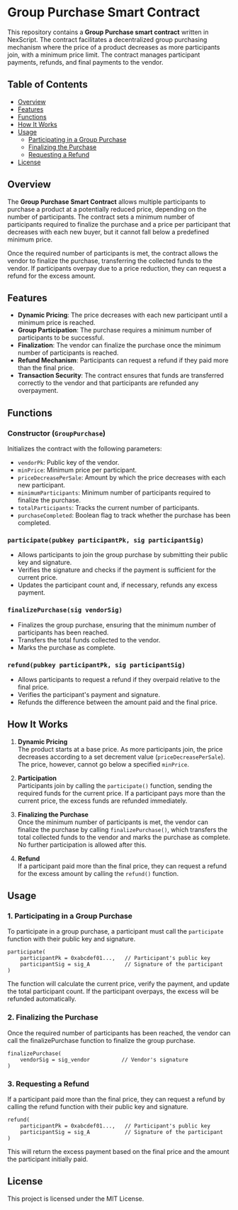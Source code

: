 # Group Purchase Smart Contract

This repository contains a **Group Purchase smart contract** written in NexScript. The contract facilitates a decentralized group purchasing mechanism where the price of a product decreases as more participants join, with a minimum price limit. The contract manages participant payments, refunds, and final payments to the vendor.

## Table of Contents

- [Overview](#overview)
- [Features](#features)
- [Functions](#functions)
- [How It Works](#how-it-works)
- [Usage](#usage)
  - [Participating in a Group Purchase](#participating-in-a-group-purchase)
  - [Finalizing the Purchase](#finalizing-the-purchase)
  - [Requesting a Refund](#requesting-a-refund)
- [License](#license)

## Overview

The **Group Purchase Smart Contract** allows multiple participants to purchase a product at a potentially reduced price, depending on the number of participants. The contract sets a minimum number of participants required to finalize the purchase and a price per participant that decreases with each new buyer, but it cannot fall below a predefined minimum price.

Once the required number of participants is met, the contract allows the vendor to finalize the purchase, transferring the collected funds to the vendor. If participants overpay due to a price reduction, they can request a refund for the excess amount.

## Features

- **Dynamic Pricing**: The price decreases with each new participant until a minimum price is reached.
- **Group Participation**: The purchase requires a minimum number of participants to be successful.
- **Finalization**: The vendor can finalize the purchase once the minimum number of participants is reached.
- **Refund Mechanism**: Participants can request a refund if they paid more than the final price.
- **Transaction Security**: The contract ensures that funds are transferred correctly to the vendor and that participants are refunded any overpayment.

## Functions

### Constructor (`GroupPurchase`)
Initializes the contract with the following parameters:
- `vendorPk`: Public key of the vendor.
- `minPrice`: Minimum price per participant.
- `priceDecreasePerSale`: Amount by which the price decreases with each new participant.
- `minimumParticipants`: Minimum number of participants required to finalize the purchase.
- `totalParticipants`: Tracks the current number of participants.
- `purchaseCompleted`: Boolean flag to track whether the purchase has been completed.

### `participate(pubkey participantPk, sig participantSig)`
- Allows participants to join the group purchase by submitting their public key and signature.
- Verifies the signature and checks if the payment is sufficient for the current price.
- Updates the participant count and, if necessary, refunds any excess payment.

### `finalizePurchase(sig vendorSig)`
- Finalizes the group purchase, ensuring that the minimum number of participants has been reached.
- Transfers the total funds collected to the vendor.
- Marks the purchase as complete.

### `refund(pubkey participantPk, sig participantSig)`
- Allows participants to request a refund if they overpaid relative to the final price.
- Verifies the participant's payment and signature.
- Refunds the difference between the amount paid and the final price.

## How It Works

1. **Dynamic Pricing**  
   The product starts at a base price. As more participants join, the price decreases according to a set decrement value (`priceDecreasePerSale`). The price, however, cannot go below a specified `minPrice`.

2. **Participation**  
   Participants join by calling the `participate()` function, sending the required funds for the current price. If a participant pays more than the current price, the excess funds are refunded immediately.

3. **Finalizing the Purchase**  
   Once the minimum number of participants is met, the vendor can finalize the purchase by calling `finalizePurchase()`, which transfers the total collected funds to the vendor and marks the purchase as complete. No further participation is allowed after this.

4. **Refund**  
   If a participant paid more than the final price, they can request a refund for the excess amount by calling the `refund()` function.

## Usage

### 1. Participating in a Group Purchase

To participate in a group purchase, a participant must call the `participate` function with their public key and signature.

```nexscript
participate(
    participantPk = 0xabcdef01...,   // Participant's public key
    participantSig = sig_A           // Signature of the participant
)
```
The function will calculate the current price, verify the payment, and update the total participant count. If the participant overpays, the excess will be refunded automatically.

### 2. Finalizing the Purchase
Once the required number of participants has been reached, the vendor can call the finalizePurchase function to finalize the group purchase.

```nexscript
finalizePurchase(
    vendorSig = sig_vendor          // Vendor's signature
)
```

### 3. Requesting a Refund
If a participant paid more than the final price, they can request a refund by calling the refund function with their public key and signature.

```nexscript
refund(
    participantPk = 0xabcdef01...,   // Participant's public key
    participantSig = sig_A           // Signature of the participant
)
```
This will return the excess payment based on the final price and the amount the participant initially paid.

## License
This project is licensed under the MIT License.
